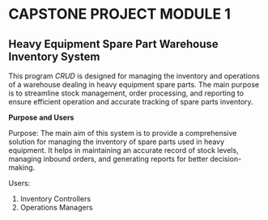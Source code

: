 # CAPSTONE PROJECT MODULE 1
##  **Heavy Equipment Spare Part Warehouse Inventory System**
This program *CRUD* is designed for managing the inventory and operations of a warehouse dealing in heavy equipment spare parts. 
The main purpose is to streamline stock management, order processing, and reporting to ensure efficient operation and accurate tracking of spare parts inventory.

**Purpose and Users**

Purpose:
The main aim of this system is to provide a comprehensive solution for managing the inventory of spare parts used in heavy equipment. It helps in maintaining an accurate record of stock levels, managing inbound orders, and generating reports for better decision-making.


Users:

1. Inventory Controllers
2. Operations Managers
